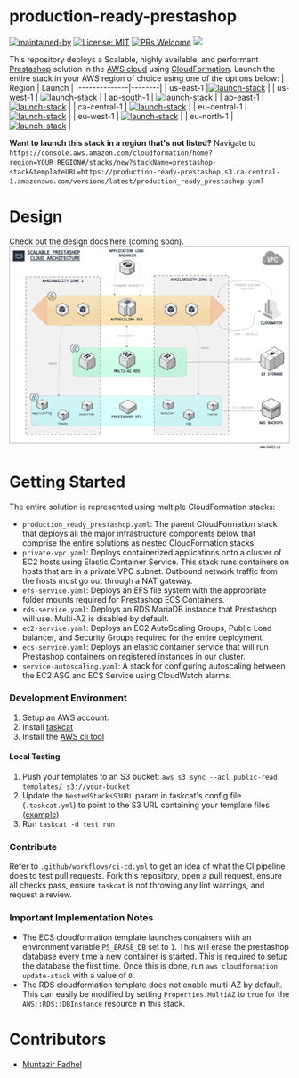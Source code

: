 # production-ready-prestashop
 
 [![maintained-by](https://img.shields.io/badge/Maintained%20by-Hadii%20Technologies-50C878.svg)](https://hadii.ca) [![License: MIT](https://img.shields.io/badge/License-MIT-yellow.svg)](https://opensource.org/licenses/MIT) [![PRs Welcome](https://img.shields.io/badge/PRs-welcome-blue.svg?style=flat-square)](http://makeapullrequest.com) ![](https://github.com/fadhel-solutions/production-ready-prestashop/workflows/ci-cd/badge.svg?branch=master)
 
This repository deploys a Scalable, highly available, and performant [Prestashop](https://www.prestashop.com/en) solution in the [AWS cloud](https://aws.amazon.com/) using [CloudFormation](https://aws.amazon.com/cloudformation/). Launch the entire stack in your AWS region of choice using one of the options below:
| Region       | Launch |
|--------------|--------|
| us-east-1    |[![launch-stack](https://hadii.s3.ca-central-1.amazonaws.com/assets/download.png)](https://console.aws.amazon.com/cloudformation/home?region=us-east-1#/stacks/new?stackName=prestashop-stack&templateURL=https://production-ready-prestashop.s3.ca-central-1.amazonaws.com/versions/latest/production_ready_prestashop.yaml)        |
| us-west-1    | [![launch-stack](https://hadii.s3.ca-central-1.amazonaws.com/assets/download.png)](https://console.aws.amazon.com/cloudformation/home?region=us-west-1#/stacks/new?stackName=prestashop-stack&templateURL=https://production-ready-prestashop.s3.ca-central-1.amazonaws.com/versions/latest/production_ready_prestashop.yaml)          |
| ap-south-1   | [![launch-stack](https://hadii.s3.ca-central-1.amazonaws.com/assets/download.png)](https://console.aws.amazon.com/cloudformation/home?region=ap-south-1#/stacks/new?stackName=prestashop-stack&templateURL=https://production-ready-prestashop.s3.ca-central-1.amazonaws.com/versions/latest/production_ready_prestashop.yaml)          |
| ap-east-1    | [![launch-stack](https://hadii.s3.ca-central-1.amazonaws.com/assets/download.png)](https://console.aws.amazon.com/cloudformation/home?region=ap-east-1#/stacks/new?stackName=prestashop-stack&templateURL=https://production-ready-prestashop.s3.ca-central-1.amazonaws.com/versions/latest/production_ready_prestashop.yaml)          |
| ca-central-1 | [![launch-stack](https://hadii.s3.ca-central-1.amazonaws.com/assets/download.png)](https://console.aws.amazon.com/cloudformation/home?region=ca-central-1#/stacks/new?stackName=prestashop-stack&templateURL=https://production-ready-prestashop.s3.ca-central-1.amazonaws.com/versions/latest/production_ready_prestashop.yaml)       |
| eu-central-1 | [![launch-stack](https://hadii.s3.ca-central-1.amazonaws.com/assets/download.png)](https://console.aws.amazon.com/cloudformation/home?region=eu-central-1#/stacks/new?stackName=prestashop-stack&templateURL=https://production-ready-prestashop.s3.ca-central-1.amazonaws.com/versions/latest/production_ready_prestashop.yaml)          |
| eu-west-1    | [![launch-stack](https://hadii.s3.ca-central-1.amazonaws.com/assets/download.png)](https://console.aws.amazon.com/cloudformation/home?region=eu-west-1#/stacks/new?stackName=prestashop-stack&templateURL=https://production-ready-prestashop.s3.ca-central-1.amazonaws.com/versions/latest/production_ready_prestashop.yaml)          |
| eu-north-1   |[![launch-stack](https://hadii.s3.ca-central-1.amazonaws.com/assets/download.png)](https://console.aws.amazon.com/cloudformation/home?region=eu-north-1#/stacks/new?stackName=prestashop-stack&templateURL=https://production-ready-prestashop.s3.ca-central-1.amazonaws.com/versions/latest/production_ready_prestashop.yaml)           |


**Want to launch this stack in a region that's not listed?** Navigate to `https://console.aws.amazon.com/cloudformation/home?region=YOUR_REGION#/stacks/new?stackName=prestashop-stack&templateURL=https://production-ready-prestashop.s3.ca-central-1.amazonaws.com/versions/latest/production_ready_prestashop.yaml`

# Design
Check out the design docs here (coming soon).
![Scalable Prestashop Architecture Diagram](/resources/scalable_presta.png)

# Getting Started
The entire solution is represented using multiple CloudFormation stacks:
  * `production_ready_prestashop.yaml`: The parent CloudFormation stack that deploys all the major infrastructure components below that comprise the entire solutions as nested CloudFormation stacks.
  * `private-vpc.yaml`: Deploys containerized applications onto a cluster of EC2 hosts using Elastic Container Service. This stack runs containers on hosts that are in a private VPC subnet. Outbound network traffic from the hosts must go out through a NAT gateway.
  * `efs-service.yaml`: Deploys an EFS file system with the appropriate folder mounts required for Prestashop ECS Containers.
  * `rds-service.yaml`: Deploys an RDS MariaDB instance that Prestashop will use. Multi-AZ is disabled by default.
  * `ec2-service.yaml`: Deploys an EC2 AutoScaling Groups, Public Load balancer, and Security Groups required for the entire deployment.
  * `ecs-service.yaml`: Deploys an elastic container service that will run Prestashop containers on registered instances in our cluster.
  * `service-autoscaling.yaml`: A stack for configuring autoscaling between the EC2 ASG and ECS Service using CloudWatch alarms.
  
### Development Environment
1. Setup an AWS account.
2. Install [taskcat](https://github.com/aws-quickstart/taskcat)
3. Install the [AWS cli tool](https://docs.aws.amazon.com/cli/latest/userguide/install-cliv2.html)
   
#### Local Testing
1. Push your templates to an S3 bucket: `aws s3 sync --acl public-read templates/ s3://your-bucket`
2. Update the `NestedStacksS3URL` param in taskcat's config file (`.taskcat.yml`) to point to the S3 URL containing your template files ([example](https://production-ready-prestashop.s3.ca-central-1.amazonaws.com/versions/latest))
3. Run `taskcat -d test run`

### Contribute
Refer to `.github/workflows/ci-cd.yml` to get an idea of what the CI pipeline does to test pull requests. Fork this repository, open a pull request, ensure all checks pass, ensure `taskcat` is not throwing any lint warnings, and request a review.
 
 ### Important Implementation Notes
* The ECS cloudformation template launches containers with an environment variable `PS_ERASE_DB` set to `1`. This will erase the prestashop database every time a new container is started. This is required to setup the database the first time. Once this is done, run `aws cloudformation update-stack` with a value of `0`.
* The RDS cloudformation template does not enable multi-AZ by default. This can easily be modified by setting `Properties.MultiAZ` to `true` for the `AWS::RDS::DBInstance` resource in this stack.


 # Contributors
 * [Muntazir Fadhel](http://mfadhel.com)
